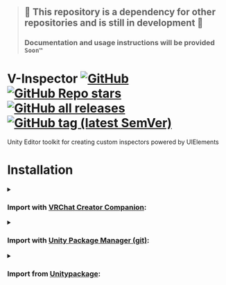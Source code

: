> ## :construction: This repository is a dependency for other repositories and is still in development :construction:
> ### Documentation and usage instructions will be provided `Soon™`

<div>

# V-Inspector [![GitHub](https://img.shields.io/github/license/Varneon/V-Inspector?color=blue&label=License&style=flat)](https://github.com/Varneon/V-Inspector/blob/main/LICENSE) [![GitHub Repo stars](https://img.shields.io/github/stars/Varneon/V-Inspector?style=flat&label=Stars)](https://github.com/Varneon/V-Inspector/stargazers) [![GitHub all releases](https://img.shields.io/github/downloads/Varneon/V-Inspector/total?color=blue&label=Downloads&style=flat)](https://github.com/Varneon/V-Inspector/releases) [![GitHub tag (latest SemVer)](https://img.shields.io/github/v/tag/Varneon/V-Inspector?color=blue&label=Release&sort=semver&style=flat)](https://github.com/Varneon/V-Inspector/releases/latest)

</div>

Unity Editor toolkit for creating custom inspectors powered by UIElements

# Installation

<details><summary>

### Import with [VRChat Creator Companion](https://vcc.docs.vrchat.com/vpm/packages#user-packages):</summary>

> 1. Download `com.varneon.v-inspector.zip` from [here](https://github.com/Varneon/V-Inspector/archive/refs/heads/main.zip)
> 2. Unpack the .zip somewhere
> 3. In VRChat Creator Companion, navigate to `Settings` > `User Packages` > `Add`
> 4. Navigate to the unpacked folder, `com.varneon.v-inspector` and click `Select Folder`
> 5. `V-Inspector` should now be visible under `Local User Packages` in the project view in VRChat Creator Companion
> 6. Click `Add`

</details><details><summary>

### Import with [Unity Package Manager (git)](https://docs.unity3d.com/2019.4/Documentation/Manual/upm-ui-giturl.html):</summary>

> 1. In the Unity toolbar, select `Window` > `Package Manager` > `[+]` > `Add package from git URL...` 
> 2. Paste the following link: `https://github.com/Varneon/V-Inspector.git?path=/Packages/com.varneon.v-inspector`

</details><details><summary>

### Import from [Unitypackage](https://docs.unity3d.com/2019.4/Documentation/Manual/AssetPackagesImport.html):</summary>

> 1. Download latest `com.varneon.v-inspector.unitypackage` from [here](https://github.com/Varneon/V-Inspector/releases/latest)
> 2. Import the downloaded .unitypackage into your Unity project

</details>
